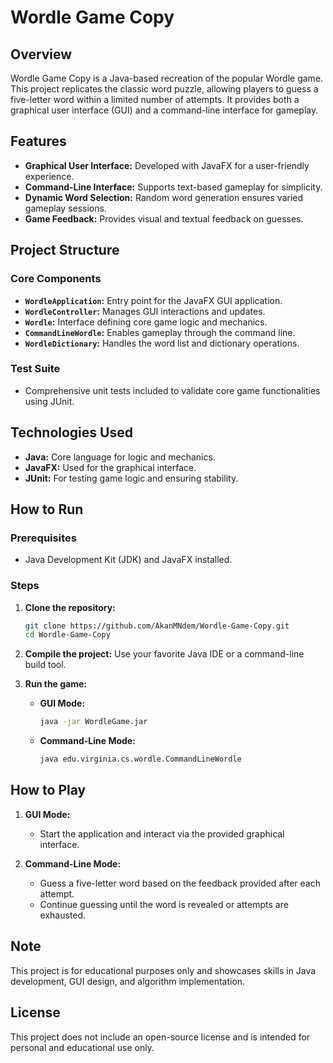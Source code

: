 # Wordle Game Copy

## Overview
Wordle Game Copy is a Java-based recreation of the popular Wordle game. This project replicates the classic word puzzle, allowing players to guess a five-letter word within a limited number of attempts. It provides both a graphical user interface (GUI) and a command-line interface for gameplay.

## Features
- **Graphical User Interface:** Developed with JavaFX for a user-friendly experience.
- **Command-Line Interface:** Supports text-based gameplay for simplicity.
- **Dynamic Word Selection:** Random word generation ensures varied gameplay sessions.
- **Game Feedback:** Provides visual and textual feedback on guesses.

## Project Structure
### Core Components
- **`WordleApplication`:** Entry point for the JavaFX GUI application.
- **`WordleController`:** Manages GUI interactions and updates.
- **`Wordle`:** Interface defining core game logic and mechanics.
- **`CommandLineWordle`:** Enables gameplay through the command line.
- **`WordleDictionary`:** Handles the word list and dictionary operations.

### Test Suite
- Comprehensive unit tests included to validate core game functionalities using JUnit.

## Technologies Used
- **Java:** Core language for logic and mechanics.
- **JavaFX:** Used for the graphical interface.
- **JUnit:** For testing game logic and ensuring stability.

## How to Run
### Prerequisites
- Java Development Kit (JDK) and JavaFX installed.

### Steps
1. **Clone the repository:**
   ```bash
   git clone https://github.com/AkanMNdem/Wordle-Game-Copy.git
   cd Wordle-Game-Copy
   ```

2. **Compile the project:**
   Use your favorite Java IDE or a command-line build tool.

3. **Run the game:**
   - **GUI Mode:**
     ```bash
     java -jar WordleGame.jar
     ```
   - **Command-Line Mode:**
     ```bash
     java edu.virginia.cs.wordle.CommandLineWordle
     ```

## How to Play

1. **GUI Mode:**
   - Start the application and interact via the provided graphical interface.

2. **Command-Line Mode:**
   - Guess a five-letter word based on the feedback provided after each attempt.
   - Continue guessing until the word is revealed or attempts are exhausted.

## Note
This project is for educational purposes only and showcases skills in Java development, GUI design, and algorithm implementation.

## License
This project does not include an open-source license and is intended for personal and educational use only.
